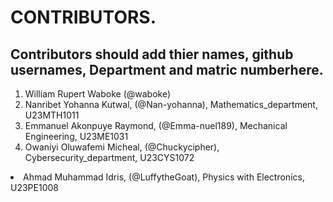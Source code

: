 # CONTRIBUTORS.
## Contributors should add thier names, github usernames, Department and matric numberhere.
<ol>
<li>William Rupert Waboke (@waboke)
<li>Nanribet Yohanna Kutwal, (@Nan-yohanna), Mathematics_department, U23MTH1011</li>
  <li>Emmanuel Akonpuye Raymond, (@Emma-nuel189), Mechanical Engineering, U23ME1031 </li>
<li>Owaniyi Oluwafemi Micheal, (@Chuckycipher), Cybersecurity_department, U23CYS1072</li>
</ol>
<li>Ahmad Muhammad Idris, (@LuffytheGoat), Physics with Electronics, U23PE1008</li>

